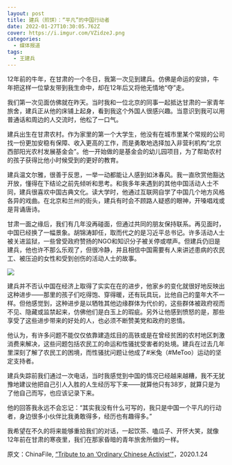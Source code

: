 ```yaml
---
layout: post
title: 建兵（煎饼）：“平凡”的中国行动者
date: 2022-01-27T10:30:05.762Z
cover: https://i.imgur.com/VZidzeJ.png
categories:
  - 媒体报道
tags:
  - 王建兵
---
```

12年前的牛年，在甘肃的一个冬日，我第一次见到建兵。仿佛是命运的安排，牛年把这样一位挚友带到我生命中，却在12年后又将他无情地“夺”走。

我们第一次见面仿佛就在昨天。当时我和一位北京的同事一起抵达甘肃的一家青年旅舍，建兵正从他的床铺上起身，看到我这个外国人很感兴趣。当意识到我可以用普通话和周边的人交流时，他松了一口气。

建兵出生在甘肃农村。作为家里的第一个大学生，他没有在城市里某个常规的公司找一份更加安稳有保障、收入更高的工作，而是勇敢地选择加入非营利机构“北京西部阳光农村发展基金会”。他一开始做的是基金会的幼儿园项目，为了帮助农村的孩子获得比他小时候受到的更好的教育。

建兵温文尔雅，很善于反思，一举一动都能让人感到如沐春风。我一直欣赏他豁达开放，懂得在下结论之前先倾听和思考。和我多年来遇到的其他中国活动人士不同，建兵很喜欢中国古典文化。读大学时，他通过互联网自学了中国几个地方风格各异的戏曲。在北京和兰州的街头，建兵有时会不顾路人疑惑的眼神，开嗓唱戏或是背诵唐诗。

甘肃一面之缘后，我们有几年没再碰面，但通过共同的朋友保持联系。再见面时，中国已经换了一幅景象。胡锦涛卸任，取而代之的是习近平总书记。许多活动人士被关进监狱，一些曾受政府赞扬的NGO和知识分子被关停或噤声。但建兵仍旧是建兵，他也许不那么乐观了，但很冷静，并且相信中国需要有人来讲述患病的农民工、被压迫的女性和受到创伤的活动人士的故事。

![](https://i.imgur.com/VZidzeJ.png)

建兵并不否认中国在经济上取得了实实在在的进步，他家乡的变化就很好地反映出这种进步——那里的孩子们吃得饱、穿得暖，还有玩具玩，比他自己的童年大不一样。但他感觉到，这种进步是以牺牲其他边缘群体为代价的，这些群体被政府视而不见、隐藏或监禁起来，仿佛他们是白玉上的瑕疵。另外让他感到愤怒的是，那些享受了这些进步带来的好处的人，也必须不断赞美党和政府的恩情。

他认为，有许多问题不能仅仅依靠建造炫目的高铁或是在曾经贫困的农村地区刺激消费来解决，这些问题包括农民工的命运和性骚扰受害者的处境。建兵在过去几年里深刻了解了农民工的困境，而性骚扰问题让他成了#米兔（#MeToo）运动的坚定支持者。

建兵失踪前我们通过一次电话，当时我感觉到中国的情况已经越来越糟，我不无犹豫地建议他把自己引人入胜的人生经历写下来——就算他只有38岁，就算只是为了他自己而写，也应该记录下来。

他的回答我永远不会忘记：“其实我没有什么可写的，我只是中国一个平凡的行动者，身边很多小伙伴比我勇敢得多，经历也有趣得多。”

我希望在不久的将来能够重拾我们的对话，一起饮茶、嗑瓜子、开怀大笑，就像12年前在甘肃的寒夜里，我们在那家昏暗的青年旅舍所做的一样。

原文：ChinaFile, [“Tribute to an ‘Ordinary Chinese Activist’”](https://www.chinafile.com/ngo/latest/tribute-ordinary-chinese-activist)，2020.1.24